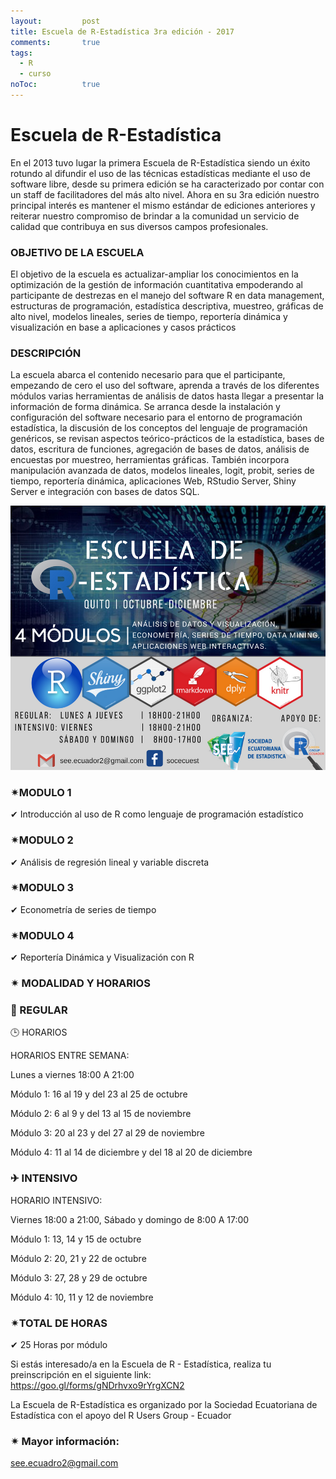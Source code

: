 ```yaml
---
layout: 		post
title: Escuela de R-Estadística 3ra edición - 2017
comments:		true
tags: 
  - R
  - curso
noToc:			true
---
```


Escuela de R-Estadística
===================
En el 2013 tuvo lugar la primera Escuela de R-Estadística siendo un éxito rotundo al difundir el uso de las técnicas estadísticas mediante el uso de software libre, desde su primera edición se ha caracterizado por contar con un staff de facilitadores del más alto nivel.
Ahora en su 3ra edición nuestro principal interés es mantener el mismo estándar de ediciones anteriores y reiterar nuestro compromiso de brindar a la comunidad un servicio de calidad que contribuya en sus diversos campos profesionales.

### OBJETIVO DE LA ESCUELA

El objetivo de la escuela es actualizar-ampliar los conocimientos en la optimización de la gestión de información cuantitativa empoderando al participante de destrezas en el manejo del software R en data management, estructuras de programación, estadística descriptiva, muestreo, gráficas de
alto nivel, modelos lineales, series de tiempo, reportería dinámica y visualización en base a aplicaciones y casos prácticos

### DESCRIPCIÓN
La escuela abarca el contenido necesario para que el participante, empezando de cero el uso del software, aprenda a través de los diferentes módulos varias herramientas de análisis de datos
hasta llegar a presentar la información de forma dinámica. Se arranca desde la instalación y configuración del software necesario para el entorno de programación estadística, la discusión de los conceptos del lenguaje de programación genéricos, se revisan aspectos teórico-prácticos de la estadística, bases de datos, escritura de funciones, agregación de bases de datos, análisis de encuestas por muestreo, herramientas gráficas. También incorpora manipulación avanzada de datos, modelos lineales, logit, probit, series de tiempo, reportería dinámica, aplicaciones Web, RStudio Server, Shiny Server e integración con bases de datos SQL.

![](/img/eventos/escuelar3.png)

### ✴MODULO 1
✔ Introducción al uso de R como lenguaje de programación estadístico
### ✴MODULO 2
✔ Análisis de regresión lineal y variable discreta
### ✴MODULO 3
✔ Econometría de series de tiempo
### ✴MODULO 4
✔ Reportería Dinámica y Visualización con R

### ✴ MODALIDAD Y HORARIOS
### 🚙 REGULAR

🕒 HORARIOS

HORARIOS ENTRE SEMANA: 

Lunes a viernes 18:00 A 21:00

Módulo 1: 16 al 19 y del 23 al 25 de octubre

Módulo 2: 6 al 9 y del 13 al 15 de noviembre

Módulo 3: 20 al 23 y del 27 al 29 de noviembre

Módulo 4: 11 al 14 de diciembre y del 18 al 20 de diciembre

### ✈ INTENSIVO

HORARIO INTENSIVO: 

Viernes 18:00 a 21:00, Sábado y domingo de 8:00 A 17:00

Módulo 1: 13, 14 y 15 de octubre

Módulo 2: 20, 21 y 22 de octubre

Módulo 3: 27, 28 y 29 de octubre

Módulo 4: 10, 11 y 12 de noviembre

### ✴TOTAL DE HORAS
✔ 25 Horas por módulo

Si estás interesado/a en la Escuela de R - Estadística, realiza tu preinscripción en el siguiente link:
https://goo.gl/forms/gNDrhvxo9rYrgXCN2

La Escuela de R-Estadística es organizado por la Sociedad Ecuatoriana de Estadística con el apoyo del R Users Group - Ecuador

### ✴ Mayor información: 
see.ecuadro2@gmail.com
